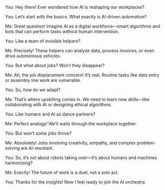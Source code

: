 You: Hey there! Ever wondered how AI is reshaping our workplaces?

You: Let’s start with the basics. What exactly is AI-driven automation?

Me: Great question! Imagine AI as a digital workforce—smart algorithms and bots that can perform tasks without human intervention.

You: Like a team of invisible helpers?

Me: Precisely! These helpers can analyze data, process invoices, or even drive autonomous vehicles.

You: But what about jobs? Won’t they disappear?

Me: Ah, the job displacement concern! It’s real. Routine tasks like data entry or assembly line work are vulnerable.

You: So, how do we adapt?

Me: That’s where upskilling comes in. We need to learn new skills—like collaborating with AI or designing ethical algorithms.

You: Like humans and AI as dance partners?

Me: Perfect analogy! We’ll waltz through the workplace together.

You: But won’t some jobs thrive?

Me: Absolutely! Jobs involving creativity, empathy, and complex problem-solving are AI-resistant.

You: So, it’s not about robots taking over—it’s about humans and machines harmonizing?

Me: Exactly! The future of work is a duet, not a solo act.

You: Thanks for the insights! Now I feel ready to join the AI orchestra.
